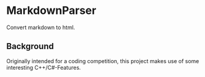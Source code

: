 # MarkdownParser
Convert markdown to html.

## Background
Originally intended for a coding competition, this project makes use of some interesting C++/C#-Features.
